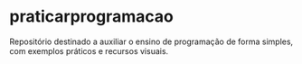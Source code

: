 # praticarprogramacao
Repositório destinado a auxiliar o ensino de programação de forma simples, com exemplos práticos e recursos visuais.
